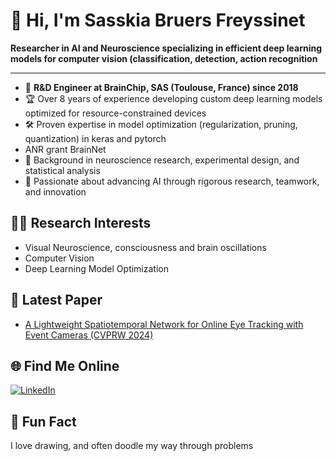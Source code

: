 # 👋 Hi, I'm Sasskia Bruers Freyssinet

**Researcher in AI and Neuroscience specializing in efficient deep learning models for computer vision (classification, detection, action recognition**

---

- 🧠 **R&D Engineer at BrainChip, SAS (Toulouse, France) since 2018**
- 🏆 Over 8 years of experience developing custom deep learning models optimized for resource-constrained devices
- 🛠 Proven expertise in model optimization (regularization, pruning, quantization) in keras and pytorch
- ANR grant BrainNet
- 🧬 Background in neuroscience research, experimental design, and statistical analysis
- 🤝 Passionate about advancing AI through rigorous research, teamwork, and innovation

## 🧑‍🔬 Research Interests

- Visual Neuroscience, consciousness and brain oscillations
- Computer Vision
- Deep Learning Model Optimization

## 📄 Latest Paper

- [A Lightweight Spatiotemporal Network for Online Eye Tracking with Event Cameras (CVPRW 2024)](https://openaccess.thecvf.com/content/CVPR2024W/AI4Streaming/papers/Pei_A_Lightweight_Spatiotemporal_Network_for_Online_Eye_Tracking_with_Event_CVPRW_2024_paper.pdf)

## 🌐 Find Me Online

[![LinkedIn](https://img.shields.io/badge/LinkedIn-sbruers--freyssinet-blue?style=flat-square&logo=linkedin)](https://www.linkedin.com/in/s-bruers-freyssinet/)

## 🎨 Fun Fact

I love drawing, and often doodle my way through problems
